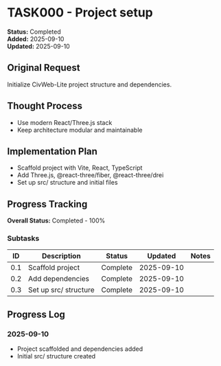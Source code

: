 # TASK000 - Project setup

**Status:** Completed  
**Added:** 2025-09-10  
**Updated:** 2025-09-10

## Original Request
Initialize CivWeb-Lite project structure and dependencies.

## Thought Process
- Use modern React/Three.js stack
- Keep architecture modular and maintainable

## Implementation Plan
- Scaffold project with Vite, React, TypeScript
- Add Three.js, @react-three/fiber, @react-three/drei
- Set up src/ structure and initial files

## Progress Tracking
**Overall Status:** Completed - 100%

### Subtasks
| ID | Description | Status | Updated | Notes |
|----|-------------|--------|---------|-------|
| 0.1 | Scaffold project | Complete | 2025-09-10 | |
| 0.2 | Add dependencies | Complete | 2025-09-10 | |
| 0.3 | Set up src/ structure | Complete | 2025-09-10 | |

## Progress Log
### 2025-09-10
- Project scaffolded and dependencies added
- Initial src/ structure created
